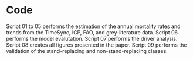 # Code

Script 01 to 05 performs the estimation of the annual mortality rates and trends from the TimeSync, ICP, FAO, and grey-literature data. Script 06 performs the model evalutation. Script 07 performs the driver analysis. Script 08 creates all figures presented in the paper. Script 09 performs the validation of the stand-replacing and non-stand-replacing classes.
